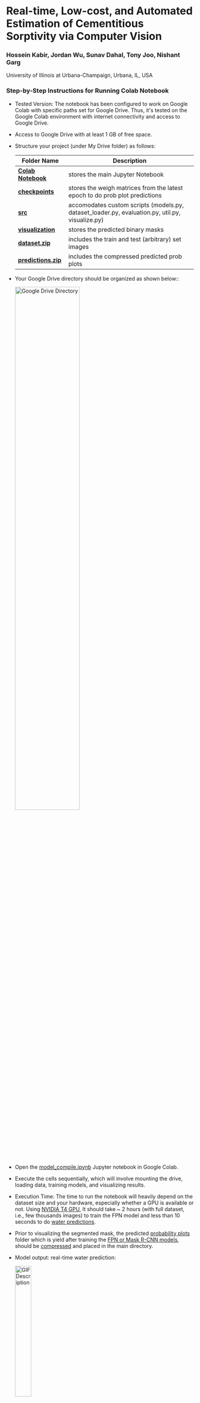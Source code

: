# Real-time, Low-cost, and Automated Estimation of Cementitious Sorptivity via Computer Vision

###  Hossein Kabir, Jordan Wu, Sunav Dahal, Tony Joo, Nishant Garg

University of Illinois at Urbana-Champaign, Urbana, IL, USA

### Step-by-Step Instructions for Running Colab Notebook

- Tested Version: The notebook has been configured to work on Google Colab with specific paths
    set for Google Drive. Thus, it's tested on the Google Colab environment with
    internet connectivity and access to Google Drive.
- Access to Google Drive with at least 1 GB of free space.
- Structure your project (under My Drive folder) as follows:

  | Folder Name | Description |
  | ------ | ------ |
  | [**Colab Notebook**](https://drive.google.com/drive/folders/1VXraqL6XG5al7IzVSfAvfs7rNyPc81K6?usp=sharing)|stores the main Jupyter Notebook|
  | [**checkpoints**](https://drive.google.com/drive/folders/14JEJopo-M52N12BDNKt9hH_71cbjDMsC?usp=sharing)|stores the weigh matrices from the latest epoch to do prob plot predictions|
  | [**src**](https://drive.google.com/drive/folders/1h4KCDqu05fEYjzmGErJZnSE9ieeHnHZ6?usp=sharing) | accomodates custom scripts (models.py, dataset_loader.py, evaluation.py, util.py, visualize.py) |
  | [**visualization**](https://drive.google.com/drive/folders/1Im6fSw2cN3AlGQRpsc5DogKmQNVvif29?usp=sharing) | stores the predicted binary masks |
  | [**dataset.zip**](https://drive.google.com/file/d/1D5C6k-oRo9EgWlSMo-OrTfVPaF8FGehr/view?usp=sharing) | includes the train and test (arbitrary) set images|
  | [**predictions.zip**](https://drive.google.com/file/d/1R6w2CCwDX6SYWtl6j8tSevRXT1v5yXFH/view?usp=sharing) | includes the compressed predicted prob plots|

- Your Google Drive directory should be organized as shown below::

  <img src="https://github.com/hosseinkabiruiuc/Sorptivity-via-Computer-Vision/blob/main/src/Google%20Drive_%20Dircect.png" alt="Google Drive Directory" width="60%">

- Open the [model_compile.ipynb](https://drive.google.com/file/d/1OBWePqsPNm9ZQ0nfNJV0asDuayekJtoU/view?usp=sharing) Jupyter notebook in Google Colab.
  
- Execute the cells sequentially, which will involve mounting the drive, loading data, training models, and visualizing results.

- Execution Time:
  The time to run the notebook will heavily depend on the dataset size and your hardware, especially whether a GPU is available or not. Using [NVIDIA T4 GPU](https://www.nvidia.com/en-us/data-center/tesla-t4/), It should take ~ 2 hours (with full dataset, i.e., few thousands images) to train the FPN model and less than 10 seconds to do [water predictions](https://drive.google.com/drive/folders/1Im6fSw2cN3AlGQRpsc5DogKmQNVvif29?usp=sharing). 

- Prior to visualizing the segmented mask, the predicted [probability plots](https://drive.google.com/drive/folders/1RBsCfsSSezS4DA9j9n7E43wF65yUBHjg?usp=sharing) folder which is yield after training the [FPN or Mask R-CNN models](https://drive.google.com/drive/folders/1YjN6jhbAd2zVVBGiKyQb4YMCMZFE1qKw?usp=sharing), should be [compressed](https://drive.google.com/file/d/1R6w2CCwDX6SYWtl6j8tSevRXT1v5yXFH/view?usp=sharing) and placed in the main directory.

- Model output: real-time water prediction: 

  <img src="https://github.com/hosseinkabiruiuc/Sorptivity-via-Computer-Vision/blob/main/Outputs/output.gif?raw=true" width="30%" alt="GIF Description">

### System requirements

-    Operating System: Compatible with systems that support [Python](https://www.python.org) and [Jupyter Notebooks](https://jupyter.org).
-    Python Version: Compatible with [Python 3.x](https://www.python.org/download/releases/3.0/).
-    Hardware Requirements: Requires a [CUDA-capable](https://en.wikipedia.org/wiki/CUDA) GPU to ensure model training can leverage 
    GPU acceleration as indicated by the assertion [torch.cuda.is_available](https://pytorch.org/docs/stable/generated/torch.cuda.is_available.html).

### Software Dependencies

   | Libraries | Explanation/ Justification |
   | ------ | ------ |
   | [**PIL**](https://pillow.readthedocs.io/en/stable/)|for opening, manipulating, and saving image file formats|
   | [**torch**](https://pypi.org/project/torch/)|for neural network models and GPU computing|
   | [**torchvision**](https://pytorch.org/vision/stable/index.html)|for image transformations and dataset loaders|
   | [**pytorch lightning**](https://lightning.ai/docs/pytorch/stable/)|more structured and cleaner training loops|
   | [**segmentation models pytorch**](https://pypi.org/project/segmentation-models-pytorch/0.0.3/)|for pretrained segmentation models|
   | [**matplotlib**](https://matplotlib.org)|for plotting graphs and visualizations|
   | [**numpy**](https://numpy.org)|for numerical operations|
   | [**plotly**](https://plotly.com/python/)|for interactive visualizations|
   | [**pandas**](https://pandas.pydata.org)|for data manipulation and reading/writing CSV files|
   | [**re**](https://docs.python.org/3/library/re.html)|for regular expression operations|
   | [**pathlib**](https://docs.python.org/3/library/pathlib.html)|for system path operations|
   | [**io**](https://docs.python.org/3/library/io.html)|for handling IO operations|

### Custom Scripts

   | Libraries | Explanation/ Justification |
   | ------ | ------ |
   | [**PIL**](https://pillow.readthedocs.io/en/stable/)|for opening, manipulating, and saving image file formats|
   | [**torch**](https://pypi.org/project/torch/)|for neural network models and GPU computing|
   | [**torchvision**](https://pytorch.org/vision/stable/index.html)|for image transformations and dataset loaders|
   | [**pytorch lightning**](https://lightning.ai/docs/pytorch/stable/)|more structured and cleaner training loops|

-    **other custom scripts** (models.py, dataset_loader.py, evaluation.py, util.py, visualize.py) are used, 
    so ensure these are included in the system path or installation directory.

    



